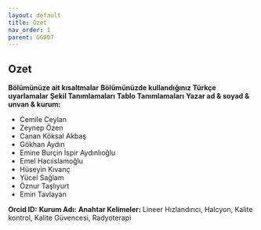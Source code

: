 ```yaml
---
layout: default
title: Ozet
nav_order: 1
parent: GG007
---
```



## Ozet



**Bölümünüze ait kısaltmalar**
**Bölümünüzde kullandığınız Türkçe uyarlamalar**
**Şekil Tanımlamaları**
**Tablo Tanımlamaları**
**Yazar ad & soyad & unvan & kurum:**
* Cemile Ceylan
* Zeynep Özen
* Canan Köksal Akbaş
* Gökhan Aydın
* Emine Burçin İspir Aydınlıoğlu
* Emel Hacıislamoğlu
* Hüseyin Kıvanç
* Yücel Sağlam
* Öznur Taşlıyurt
* Emin Tavlayan

**Orcid ID:**
**Kurum Adı:**
**Anahtar Kelimeler:** Lineer Hızlandırıcı, Halcyon, Kalite kontrol, Kalite Güvencesi, Radyoterapi